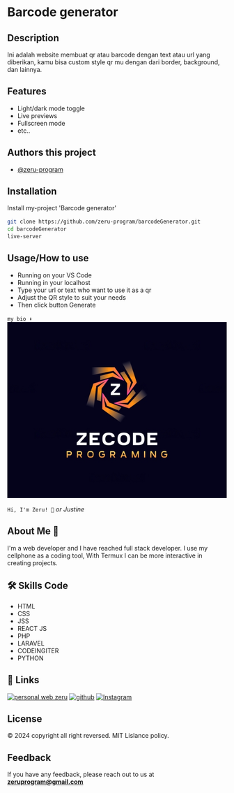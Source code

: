 # Barcode generator

## Description
Ini adalah website membuat qr atau barcode dengan text atau url yang diberikan, kamu bisa custom style qr mu dengan dari border, background, dan lainnya.


## Features

- Light/dark mode toggle
- Live previews
- Fullscreen mode
- etc..


## Authors this project

- [@zeru-program](https://www.github.com/zeru-program)
<!-- change your authors in here -->


## Installation

Install my-project 'Barcode generator'

```bash
git clone https://github.com/zeru-program/barcodeGenerator.git
cd barcodeGenerator
live-server
```
<!-- change your step installation  in here -->

    
    
## Usage/How to use 
- Running on your VS Code
- Running in your localhost
- Type your url or text who want to use it as a qr
- Adjust the QR style to suit your needs
- Then click button Generate

<!-- change your bio in here -->

`my bio ⬇️`
![Logo](https://raw.githubusercontent.com/zeru-program/Assets/main/zecode-logo.png)

 `Hi, I'm Zeru! 👋`
*or Justine*

##  About Me 🚀
I'm a web developer and I have reached full stack developer. I use my cellphone as a coding tool, With Termux I can be more interactive in creating projects.



## 🛠 Skills Code
- HTML
- CSS
- JSS
- REACT JS
- PHP
- LARAVEL
- CODEINGITER
- PYTHON

## 🔗 Links
[![personal web zeru](https://img.shields.io/badge/zeru%20website-fff?style=for-the-badge&logo=ko-fi&logoColor=black)](https://katherineoelsner.com/)
[![github](https://img.shields.io/badge/github-gray?style=for-the-badge&logo=github&logoColor=white)](https://github.io/zeru-program/)
[![Instagram](https://img.shields.io/badge/Instagram-000?style=for-the-badge&logo=instagram&logoColor=white)](https://twitter.com/)

## License
© 2024 copyright all right reversed. MIT Lislance policy.



## Feedback

If you have any feedback,
please reach out to us at **zeruprogram@gmail.com**
<!-- change your email  -->

